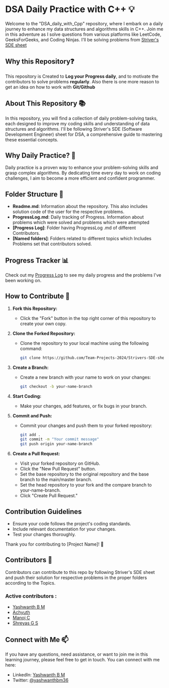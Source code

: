 # DSA Daily Practice with C++ 💡

Welcome to the "DSA_daily_with_Cpp" repository, where I embark on a daily journey to enhance my data structures and algorithms skills in C++. Join me in this adventure as I solve questions from various platforms like LeetCode, GeeksForGeeks, and Coding Ninjas.
I'll be solving problems from [Striver's SDE sheet](https://takeuforward.org/strivers-a2z-dsa-course/strivers-a2z-dsa-course-sheet-2/)

## Why this Repository❓

This repository is Created to **Log your Progress daily**, and to motivate the contributors to solve problems **regularly**.
Also there is one more reason to get an idea on how to work with **Git/Github**

## About This Repository 📚

In this repository, you will find a collection of daily problem-solving tasks, each designed to improve my coding skills and understanding of data structures and algorithms. I'll be following Striver's SDE (Software Development Engineer) sheet for DSA, a comprehensive guide to mastering these essential concepts.

## Why Daily Practice? 🚀

Daily practice is a proven way to enhance your problem-solving skills and grasp complex algorithms. By dedicating time every day to work on coding challenges, I aim to become a more efficient and confident programmer.

## Folder Structure 📁

- **Readme.md**: Information about the repository. This also includes solution code of the user for the respective problems.
- **ProgressLog.md**: Daily tracking of Progress. Information about problems which were solved and problems which were attempted
- **[Progress Log]**: Folder having ProgressLog .md of different Contributors.  
- **[Named folders]**: Folders related to different topics which Includes Problems set that contributors solved.

## Progress Tracker 📊

Check out my [Progress Log](Progress%20Log/Yashwanth/ProgressLog.md) to see my daily progress and the problems I've been working on.

## How to Contribute 🤝

1. **Fork this Repository:**
   - Click the "Fork" button in the top right corner of this repository to create your own copy.

2. **Clone the Forked Repository:**
   - Clone the repository to your local machine using the following command:
     ```bash
     git clone https://github.com/Team-Projects-2024/Strivers-SDE-sheet-Daily.git
     ```

3. **Create a Branch:**
   - Create a new branch with your name to work on your changes:
     ```bash
     git checkout -b your-name-branch
     ```

4. **Start Coding:**
   - Make your changes, add features, or fix bugs in your branch.

5. **Commit and Push:**
   - Commit your changes and push them to your forked repository:
     ```bash
     git add .
     git commit -m "Your commit message"
     git push origin your-name-branch
     ```

6. **Create a Pull Request:**
   - Visit your forked repository on GitHub.
   - Click the "New Pull Request" button.
   - Set the base repository to the original repository and the base branch to the main/master branch.
   - Set the head repository to your fork and the compare branch to your-name-branch.
   - Click "Create Pull Request."

## Contribution Guidelines

- Ensure your code follows the project's coding standards.
- Include relevant documentation for your changes.
- Test your changes thoroughly.

Thank you for contributing to [Project Name]! 🚀


## Contributors 💬

Contributors can contribute to this repo by following Striver's SDE sheet and push their solution for respective problems in the proper folders according to the Topics.

### Active contributors :
- [Yashwanth B M](https://github.com/yashwanth-gh)
- [Achyuth](https://github.com/achyuth-k-t)
- [Manoj C](https://github.com/532manojc)
- [Shreyas G S](https://github.com/ShreySGS)

## Connect with Me 📫

If you have any questions, need assistance, or want to join me in this learning journey, please feel free to get in touch. You can connect with me here:
- LinkedIn: [Yashwanth B M](https://www.linkedin.com/in/yashwanth-b-m-4a4a09227)
- Twitter: [@yashwanthbm36](https://twitter.com/yashwanthbm36?t=XJqJ9__RXp2C01zUhrDtvw&s=09)

